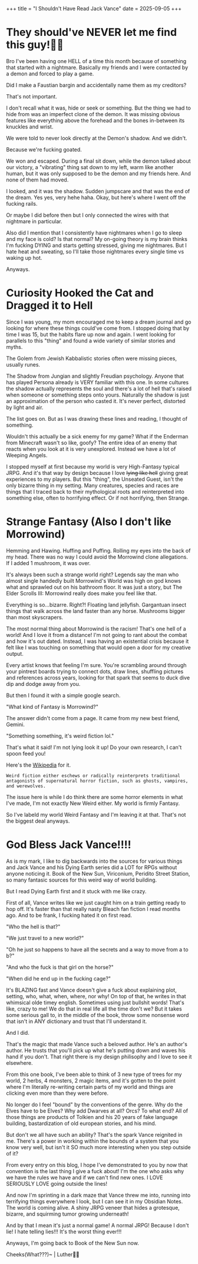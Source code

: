 +++
title = "I Shouldn't Have Read Jack Vance"
date = 2025-09-05
+++
# They should've NEVER let me find this guy!👋🏿

Bro I've been having one HELL of a time this month because of something that started with a nightmare. Basically my friends and I were contacted by a demon and forced to play a game.

Did I make a Faustian bargin and accidentally name them as my creditors?

That's not important.

I don't recall what it was, hide or seek or something. But the thing we had to hide from was an imperfect clone of the demon. It was missing obvious features like everything above the forehead and the bones in-between its knuckles and wrist.

We were told to never look directly at the Demon's shadow. And we didn't.

Because we're fucking goated.

We won and escaped. During a final sit down, while the demon talked about our victory, a "vibrating" thing sat down to my left, warm like another human, but it was only supposed to be the demon and my friends here. And none of them had moved.

I looked, and it was the shadow. Sudden jumpscare and that was the end of the dream. Yes yes, very hehe haha. Okay, but here's where I went off the fucking rails.

Or maybe I did before then but I only connected the wires with that nightmare in particular.

Also did I mention that I consistently have nightmares when I go to sleep and my face is cold? Is that normal? My on-going theory is my brain thinks I'm fucking DYING and starts getting stressed, giving me nightmares. But I hate heat and sweating, so I'll take those nightmares every single time vs waking up hot.

Anyways.

# Curiosity Hooked the Cat and Dragged it to Hell

Since I was young, my mom encouraged me to keep a dream journal and go looking for where these things could've come from. I stopped doing that by time I was 15, but the habits flare up now and again. I went looking for parallels to this "thing" and found a wide variety of similar stories and myths.

The Golem from Jewish Kabbalistic stories often were missing pieces, usually runes.

The Shadow from Jungian and slightly Freudian psychology. Anyone that has played Persona already is VERY familiar with this one. In some cultures the shadow actually represents the soul and there's a lot of hell that's raised when someone or something steps onto yours. Naturally the shadow is just an approximation of the person who casted it. It's never perfect, distorted by light and air.

The list goes on. But as I was drawing these lines and reading, I thought of something.

Wouldn't this actually be a sick enemy for my game? What if the Enderman from Minecraft wasn't so like, goofy? The entire idea of an enemy that reacts when you look at it is very unexplored. Instead we have a lot of Weeping Angels.

I stopped myself at first because my world is very High-Fantasy typical JRPG. And it's that way by design because I love ~~lying like hell~~ giving great experiences to my players. But this "thing", the Unseated Guest, isn't the only bizarre thing in my setting. Many creatures, species and races are things that I traced back to their mythological roots and reinterpreted into something else, often to horrifying effect. Or if not horrifying, then Strange.

# Strange Fantasy (Also I don't like Morrowind)

Hemming and Hawing. Huffing and Puffing. Rolling my eyes into the back of my head. There was no way I could avoid the Morrowind clone allegations. If I added 1 mushroom, it was over.

It's always been such a strange world right? Legends say the man who almost single handedly built Morrowind's World was high on god knows what and sprawled out on his bathroom floor. It was just a story, but The Elder Scrolls III: Morrowind really does make you feel like that.

Everything is so...bizarre. Right?! Floating land jellyfish. Gargantuan insect things that walk across the land faster than any horse. Mushrooms bigger than most skyscrapers.

The most normal thing about Morrowind is the racism! That's one hell of a world! And I love it from a distance! I'm not going to rant about the combat and how it's out dated. Instead, I was having an existential crisis because it felt like I was touching on something that would open a door for my creative output.

Every artist knows that feeling I'm sure. You're scrambling around through your pintrest boards trying to connect dots, draw lines, shuffling pictures and references across years, looking for that spark that seems to duck dive dip and dodge away from you.

But then I found it with a simple google search.

"What kind of Fantasy is Morrowind?"

The answer didn't come from a page. It came from my new best friend, Gemini.

"Something something, it's weird fiction lol."

That's what it said! I'm not lying look it up! Do your own research, I can't spoon feed you!

Here's the [Wikipedia](https://en.wikipedia.org/wiki/Weird_fiction) for it.

`Weird fiction either eschews or radically reinterprets traditional antagonists of supernatural horror fiction, such as ghosts, vampires, and werewolves.`

The issue here is while I do think there are some horror elements in what I've made, I'm not exactly New Weird either. My world is firmly Fantasy.

So I've labeld my world Weird Fantasy and I'm leaving it at that. That's not the biggest deal anyways.

# God Bless Jack Vance!!!!

As is my mark, I like to dig backwards into the sources for various things and Jack Vance and his Dying Earth series did a LOT for RPGs without anyone noticing it. Book of the New Sun, Viriconium, Peridito Street Station, so many fantasic sources for this weird way of world building.

But I read Dying Earth first and it stuck with me like crazy.

First of all, Vance writes like we just caught him on a train getting ready to hop off. It's faster than that really nasty Bleach fan fiction I read months ago. And to be frank, I fucking hated it on first read.

"Who the hell is that?"

"We just travel to a new world?"

"Oh he just so happens to have all the secrets and a way to move from a to b?"

"And who the fuck is that girl on the horse?"

"When did he end up in the fucking cage?"

It's BLAZING fast and Vance doesn't give a fuck about explaining plot, setting, who, what, when, where, nor why! On top of that, he writes in that whimsical olde timey english. Sometimes using just bullshit words! That's like, crazy to me! We do that in real life all the time don't we? But it takes some serious gall to, in the middle of the book, throw some nonsense word that isn't in ANY dictionary and trust that I'll understand it.

And I did.

That's the magic that made Vance such a beloved author. He's an author's author. He trusts that you'll pick up what he's putting down and waves his hand if you don't. That right there is my design philisophy and I love to see it elsewhere.

From this one book, I've been able to think of 3 new type of trees for my world, 2 herbs, 4 monsters, 2 magic items, and it's gotten to the point where I'm literally re-writing certain parts of my world and things are clicking even more than they were before.

No longer do I feel "bound" by the conventions of the genre. Why do the Elves have to be Elves? Why add Dwarves at all? Orcs? To what end? All of those things are products of Tolkien and his 20 years of fake language building, bastardization of old european stories, and his mind.

But don't we all have such an ability? That's the spark Vance reignited in me. There's a power in working within the bounds of a system that you know very well, but isn't it SO much more interesting when you step outside of it?

From every entry on this blog, I hope I've demonstrated to you by now that convention is the last thing I give a fuck about! I'm the one who asks why we have the rules we have and if we can't find new ones. I LOVE SERIOUSLY LOVE going outside the lines!

And now I'm sprinting in a dark maze that Vance threw me into, running into terrifying things everywhere I look, but I can see it in my Obsidian Notes. The world is coming alive. A shiny JRPG veneer that hides a grotesque, bizarre, and squirming tumor growing underneath!

And by that I mean it's just a normal game! A normal JRPG! Because I don't lie! I hate telling lies!!! It's the worst thing ever!!!

Anyways, I'm going back to Book of the New Sun now.

Cheeks(What???)~ | Luther✌🏿